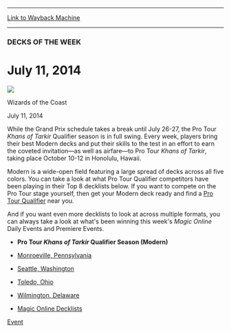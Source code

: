 
---
[Link to Wayback Machine](https://web.archive.org/web/20140716014349/http://magic.wizards.com/en/articles/archive/july-11-2014-2014-07-11event)

[_metadata_:description]:- "While the Grand Prix schedule takes a break until July 26-27, the Pro Tour Khans of Tarkir Qualifier season is in full swing. Every week, players bring their best Modern decks and put their skills to the test in an effort to earn the coveted invitation—as well as airfare—to Pro Tour Khans of Tarkir, taking place October 10-12 in Honolulu, Hawaii."
[_metadata_:generator]:- "Drupal 7 (http://drupal.org)"
[_metadata_:node]:- "252021"
[_metadata_:publish_date]:- "2014-07-11"
[_metadata_:source]:- "div-main"
[_metadata_:title]:- "July 11, 2014"
[_metadata_:wayback_capture_timestamp]:- "2014-07-16 01:43:49"
[_metadata_:wayback_raw_url]:- "https://web.archive.org/web/20140716014349id_/http://magic.wizards.com/en/articles/archive/july-11-2014-2014-07-11event"
[_metadata_:wayback_url]:- "http://magic.wizards.com/en/articles/archive/july-11-2014-2014-07-11event"
---





### DECKS OF THE WEEK


July 11, 2014
=============



![](https://media.magic.wizards.com/styles/auth_small/public/images/person/wizards_authorpic_larger.jpg)

Wizards of the Coast




July 11, 2014
 







While the Grand Prix schedule takes a break until July 26-27, the Pro Tour *Khans of Tarkir* Qualifier season is in full swing. Every week, players bring their best Modern decks and put their skills to the test in an effort to earn the coveted invitation—as well as airfare—to Pro Tour *Khans of Tarkir*, taking place October 10-12 in Honolulu, Hawaii.


Modern is a wide-open field featuring a large spread of decks across all five colors. You can take a look at what Pro Tour Qualifier competitors have been playing in their Top 8 decklists below. If you want to compete on the Pro Tour stage yourself, then get your Modern deck ready and find a [Pro Tour Qualifier](http://magic.wizards.com/en/protour/qualifierlist ) near you.


And if you want even more decklists to look at across multiple formats, you can always take a look at what's been winning this week's *Magic Online* Daily Events and Premiere Events.



* **Pro Tour *Khans of Tarkir* Qualifier Season (Modern)**


* [Monroeville, Pennsylvania](http://magic.wizards.com/en/articles/archive/khans-tarkir-ptq-monroeville-2014-07-10)
* [Seattle, Washington](http://magic.wizards.com/en/articles/archive/khans-tarkir-ptq-seattle-2014-07-10)
* [Toledo, Ohio](http://magic.wizards.com/en/articles/archive/khans-tarkir-ptq-toledo-2014-07-10)
* [Wilmington, Delaware](http://magic.wizards.com/en/articles/archive/khans-tarkir-ptq-wilmington-2014-07-10)


* [Magic Online Decklists](http://magic.wizards.com/en/gameinfo/products/magiconline/decklists)

[Event](/en/tags/event)





 
 


  







